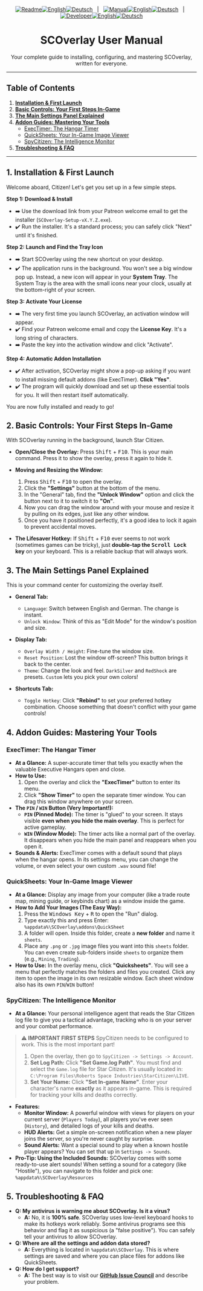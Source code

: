 <p align="center">
  <!-- Readme Links -->
  <a href="README.md"><img src="https://img.shields.io/badge/Readme-555?style=for-the-badge" alt="Readme"></a><!--
  --><a href="README.md"><img src="https://img.shields.io/badge/EN-555?style=for-the-badge" alt="English"></a><!--
  --><a href="README.de.md"><img src="https://img.shields.io/badge/DE-555?style=for-the-badge" alt="Deutsch"></a>
  &nbsp;&nbsp;|&nbsp;&nbsp;
  <!-- Manual Links -->
  <a href="MANUAL.md"><img src="https://img.shields.io/badge/Manual-007bff?style=for-the-badge" alt="Manual"></a><!--
  --><a href="MANUAL.md"><img src="https://img.shields.io/badge/EN-007bff?style=for-the-badge" alt="English"></a><!--
  --><a href="MANUAL.de.md"><img src="https://img.shields.io/badge/DE-ff6f00?style=for-the-badge" alt="Deutsch"></a>
  &nbsp;&nbsp;|&nbsp;&nbsp;
  <!-- Developer/SDK Links -->
  <a href="SDK_MANUAL.md"><img src="https://img.shields.io/badge/Developer-555?style=for-the-badge" alt="Developer"></a><!--
  --><a href="SDK_MANUAL.md"><img src="https://img.shields.io/badge/EN-555?style=for-the-badge" alt="English"></a><!--
  --><a href="SDK_MANUAL.de.md"><img src="https://img.shields.io/badge/DE-555?style=for-the-badge" alt="Deutsch"></a>
</p>

<h1 align="center">SCOverlay User Manual</h1>
<p align="center">Your complete guide to installing, configuring, and mastering SCOverlay, written for everyone.</p>

---

## Table of Contents

1.  [**Installation & First Launch**](#1-installation--first-launch)
2.  [**Basic Controls: Your First Steps In-Game**](#2-basic-controls-your-first-steps-in-game)
3.  [**The Main Settings Panel Explained**](#3-the-main-settings-panel-explained)
4.  [**Addon Guides: Mastering Your Tools**](#4-addon-guides-mastering-your-tools)
    *   [ExecTimer: The Hangar Timer](#exectimer-the-hangar-timer)
    *   [QuickSheets: Your In-Game Image Viewer](#quicksheets-your-in-game-image-viewer)
    *   [SpyCitizen: The Intelligence Monitor](#spycitizen-the-intelligence-monitor)
5.  [**Troubleshooting & FAQ**](#5-troubleshooting--faq)

---

## 1. Installation & First Launch

Welcome aboard, Citizen! Let's get you set up in a few simple steps.

**Step 1: Download & Install**
-   ➡️ Use the download link from your Patreon welcome email to get the installer (`SCOverlay-Setup-vX.Y.Z.exe`).
-   ✔️ Run the installer. It's a standard process; you can safely click "Next" until it's finished.

**Step 2: Launch and Find the Tray Icon**
-   ➡️ Start SCOverlay using the new shortcut on your desktop.
-   ✔️ The application runs in the background. You won't see a big window pop up. Instead, a new icon will appear in your **System Tray**. The System Tray is the area with the small icons near your clock, usually at the bottom-right of your screen.

**Step 3: Activate Your License**
-   ➡️ The very first time you launch SCOverlay, an activation window will appear.
-   ✔️ Find your Patreon welcome email and copy the **License Key**. It's a long string of characters.
-   ➡️ Paste the key into the activation window and click "Activate".

**Step 4: Automatic Addon Installation**
-   ✔️ After activation, SCOverlay might show a pop-up asking if you want to install missing default addons (like ExecTimer). **Click "Yes"**.
-   ✔️ The program will quickly download and set up these essential tools for you. It will then restart itself automatically.

You are now fully installed and ready to go!

## 2. Basic Controls: Your First Steps In-Game

With SCOverlay running in the background, launch Star Citizen.

-   **Open/Close the Overlay:** Press <kbd>Shift</kbd> + <kbd>F10</kbd>. This is your main command. Press it to show the overlay, press it again to hide it.

-   **Moving and Resizing the Window:**
    1.  Press <kbd>Shift</kbd> + <kbd>F10</kbd> to open the overlay.
    2.  Click the **"Settings"** button at the bottom of the menu.
    3.  In the "General" tab, find the **"Unlock Window"** option and click the button next to it to switch it to **"On"**.
    4.  Now you can drag the window around with your mouse and resize it by pulling on its edges, just like any other window.
    5.  Once you have it positioned perfectly, it's a good idea to lock it again to prevent accidental moves.

-   **The Lifesaver Hotkey:** If <kbd>Shift</kbd> + <kbd>F10</kbd> ever seems to not work (sometimes games can be tricky), just **double-tap the <kbd>Scroll Lock</kbd> key** on your keyboard. This is a reliable backup that will always work.

## 3. The Main Settings Panel Explained

This is your command center for customizing the overlay itself.

-   **General Tab:**
    *   `Language`: Switch between English and German. The change is instant.
    *   `Unlock Window`: Think of this as "Edit Mode" for the window's position and size.

-   **Display Tab:**
    *   `Overlay Width / Height`: Fine-tune the window size.
    *   `Reset Position`: Lost the window off-screen? This button brings it back to the center.
    *   `Theme`: Change the look and feel. `DarkSilver` and `RedShock` are presets. `Custom` lets you pick your own colors!

-   **Shortcuts Tab:**
    *   `Toggle Hotkey`: Click **"Rebind"** to set your preferred hotkey combination. Choose something that doesn't conflict with your game controls!

## 4. Addon Guides: Mastering Your Tools

### ExecTimer: The Hangar Timer

-   **At a Glance:** A super-accurate timer that tells you exactly when the valuable Executive Hangars open and close.
-   **How to Use:**
    1.  Open the overlay and click the **"ExecTimer"** button to enter its menu.
    2.  Click **"Show Timer"** to open the separate timer window. You can drag this window anywhere on your screen.
-   **The `PIN` / `WIN` Button (Very Important!):**
    *   **`PIN` (Pinned Mode):** The timer is "glued" to your screen. It stays visible **even when you hide the main overlay**. This is perfect for active gameplay.
    *   **`WIN` (Window Mode):** The timer acts like a normal part of the overlay. It disappears when you hide the main panel and reappears when you open it.
-   **Sounds & Alerts:** ExecTimer comes with a default sound that plays when the hangar opens. In its settings menu, you can change the volume, or even select your own custom `.wav` sound file!

### QuickSheets: Your In-Game Image Viewer

-   **At a Glance:** Display any image from your computer (like a trade route map, mining guide, or keybinds chart) as a window inside the game.
-   **How to Add Your Images (The Easy Way):**
    1.  Press the <kbd>Windows Key</kbd> + <kbd>R</kbd> to open the "Run" dialog.
    2.  Type exactly this and press Enter: `%appdata%\SCOverlay\addons\QuickSheet`
    3.  A folder will open. Inside this folder, create a **new folder** and name it `sheets`.
    4.  Place any `.png` or `.jpg` image files you want into this `sheets` folder. You can even create sub-folders inside `sheets` to organize them (e.g., `Mining`, `Trading`).
-   **How to Use:** In the overlay menu, click **"Quicksheets"**. You will see a menu that perfectly matches the folders and files you created. Click any item to open the image in its own resizable window. Each sheet window also has its own `PIN`/`WIN` button!

### SpyCitizen: The Intelligence Monitor

-   **At a Glance:** Your personal intelligence agent that reads the Star Citizen log file to give you a tactical advantage, tracking who is on your server and your combat performance.

> **⚠️ IMPORTANT FIRST STEPS**
> SpyCitizen needs to be configured to work. This is the most important part!
> 1.  Open the overlay, then go to `SpyCitizen -> Settings -> Account`.
> 2.  **Set Log Path:** Click **"Set Game.log Path"**. You must find and select the `Game.log` file for Star Citizen. It's usually located in: `C:\Program Files\Roberts Space Industries\StarCitizen\LIVE`.
> 3.  **Set Your Name:** Click **"Set In-game Name"**. Enter your character's name **exactly** as it appears in-game. This is required for tracking your kills and deaths correctly.

-   **Features:**
    *   **Monitor Window:** A powerful window with views for players on your current server (`Players Today`), all players you've ever seen (`History`), and detailed logs of your kills and deaths.
    *   **HUD Alerts:** Get a simple on-screen notification when a new player joins the server, so you're never caught by surprise.
    *   **Sound Alerts:** Want a special sound to play when a known hostile player appears? You can set that up in `Settings -> Sounds`.
-   **Pro-Tip: Using the Included Sounds:** SCOverlay comes with some ready-to-use alert sounds! When setting a sound for a category (like "Hostile"), you can navigate to this folder and pick one: `%appdata%\SCOverlay\Resources`

## 5. Troubleshooting & FAQ

-   **Q: My antivirus is warning me about SCOverlay. Is it a virus?**
    *   **A:** No, it is **100% safe**. SCOverlay uses low-level keyboard hooks to make its hotkeys work reliably. Some antivirus programs see this behavior and flag it as suspicious (a "false positive"). You can safely tell your antivirus to allow SCOverlay.
-   **Q: Where are all the settings and addon data stored?**
    *   **A:** Everything is located in `%appdata%\SCOverlay`. This is where settings are saved and where you can place files for addons like QuickSheets.
-   **Q: How do I get support?**
    *   **A:** The best way is to visit our **[GitHub Issue Council](https://github.com/BlugDeg/SCOverlay-Updates/issues)** and describe your problem.
